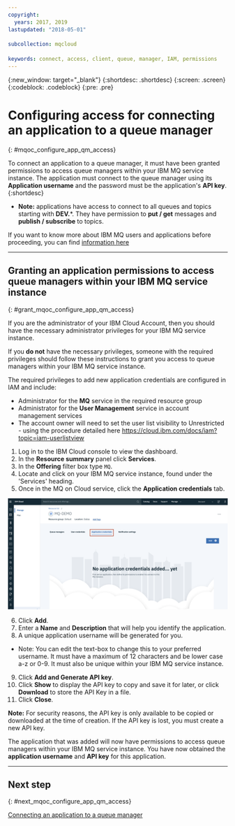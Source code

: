 ```yaml
---
copyright:
  years: 2017, 2019
lastupdated: "2018-05-01"

subcollection: mqcloud

keywords: connect, access, client, queue, manager, IAM, permissions
---
```


{:new_window: target="_blank"}
{:shortdesc: .shortdesc}
{:screen: .screen}
{:codeblock: .codeblock}
{:pre: .pre}

# Configuring access for connecting an application to a queue manager
{: #mqoc_configure_app_qm_access}

To connect an application to a queue manager, it must have been granted permissions to access queue managers within your IBM MQ service instance.  The application must connect to the queue manager using its **Application username** and the password must be the application's **API key**.
{:shortdesc}

 * **Note:** applications have access to connect to all queues and topics starting with **DEV.***.  They have permission to **put / get** messages and **publish / subscribe** to topics.

 If you want to know more about IBM MQ users and applications before proceeding, you
 can find [information here](/docs/services/mqcloud?topic=mqcloud-mqoc_users_and_apps)

---

## Granting an application permissions to access queue managers within your IBM MQ service instance
{: #grant_mqoc_configure_app_qm_access}

If you are the administrator of your IBM Cloud Account, then you should have the necessary administrator privileges for your IBM MQ service instance.

If you **do not** have the necessary privileges, someone with the required privileges should follow these instructions to grant you access to queue managers within your IBM MQ service instance.

The required privileges to add new application credentials are configured in IAM and include:

 - Administrator for the **MQ** service in the required resource group
 - Administrator for the **User Management** service in account management services
 - The account owner will need to set the user list visibility to Unrestricted - using the procedure
 detailed here https://cloud.ibm.com/docs/iam?topic=iam-userlistview

1. Log in to the IBM Cloud console to view the dashboard.
2. In the **Resource summary** panel click **Services**.
3. In the **Offering** filter box type `MQ`.
4. Locate and click on your IBM MQ service instance, found under the 'Services' heading.
5. Once in the MQ on Cloud service, click the **Application credentials** tab.

 ![Image showing the location of the Application credentials tab](./images/mqoc_app_access_tab.png)

6. Click **Add**.
7. Enter a **Name** and **Description** that will help you identify the application.
8. A unique application username will be generated for you.
  * Note: You can edit the text-box to change this to your preferred username.  It must have a maximum of 12 characters and be lower case a-z or 0-9.  It must also be unique within your IBM MQ service instance.
9. Click **Add and Generate API key**.
10. Click **Show** to display the API key to copy and save it for later, or click **Download** to store the API Key in a file.
11. Click **Close**.

**Note:** For security reasons, the API key is only available to be copied or downloaded at the time of creation.  If the API key is lost, you must create a new API key.

The application that was added will now have permissions to access queue managers within your IBM MQ service instance.  You have now obtained the **application username** and **API key** for this application.

---

## Next step
{: #next_mqoc_configure_app_qm_access}

[Connecting an application to a queue manager](/docs/services/mqcloud?topic=mqcloud-mqoc_connect_app_qm)
